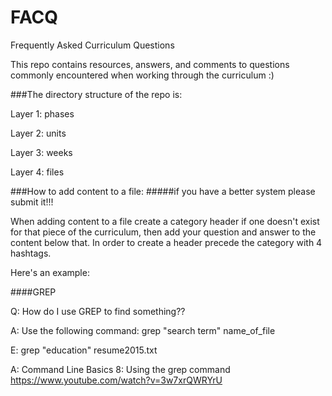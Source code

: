 # FACQ
Frequently Asked Curriculum Questions

This repo contains resources, answers, and comments to questions
commonly encountered when working through the curriculum :)

###The directory structure of the repo is:

Layer 1: phases

Layer 2: units

Layer 3: weeks

Layer 4: files


###How to add content to a file:
#####if you have a better system please submit it!!! 

When adding content to a file create a category header if one doesn't exist for that piece of the curriculum, then add your question and answer to the content below that. In order to create a header precede the category with 4 hashtags.

Here's an example:

####GREP

Q: How do I use GREP to find something??

A: Use the following command: grep "search term" name_of_file

E: grep "education" resume2015.txt

A: Command Line Basics 8: Using the grep command https://www.youtube.com/watch?v=3w7xrQWRYrU

